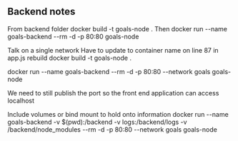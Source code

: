 ## Backend notes 

From backend folder docker build -t goals-node . 
  Then docker run --name goals-backend --rm -d -p 80:80 goals-node

Talk on a single network 
  Have to update to container name on line 87 in app.js 
  rebuild docker build -t goals-node . 

  docker run --name goals-backend --rm -d -p 80:80 --network goals goals-node

  We need to still publish the port so the front end application can access localhost 

Include volumes or bind mount to hold onto information 
  docker run --name goals-backend -v $(pwd):/backend -v logs:/backend/logs -v /backend/node_modules --rm -d -p 80:80 --network goals goals-node